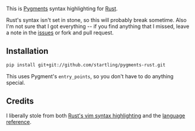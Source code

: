 This is [Pygments][] syntax highlighting for [Rust][].

Rust's syntax isn't set in stone, so this will probably break sometime. Also I'm not sure that I got everything -- if you find anything that I missed, leave a note in the [issues][] or fork and pull request.

[Pygments]: http://pygments.org/
[Rust]: https://github.com/mozilla/rust
[issues]: https://github.com/startling/pygments-rust/issues

## Installation

```bash
pip install git+git://github.com/startling/pygments-rust.git
```

This uses Pygment's `entry_points`, so you don't have to do anything special.

## Credits

I liberally stole from both [Rust's vim syntax highlighting][] and the [language reference][].

[Rust's vim syntax highlighting]: https://github.com/mozilla/rust/blob/master/src/etc/vim/syntax/rust.vim
[language reference]: http://doc.rust-lang.org/doc/rust.html
